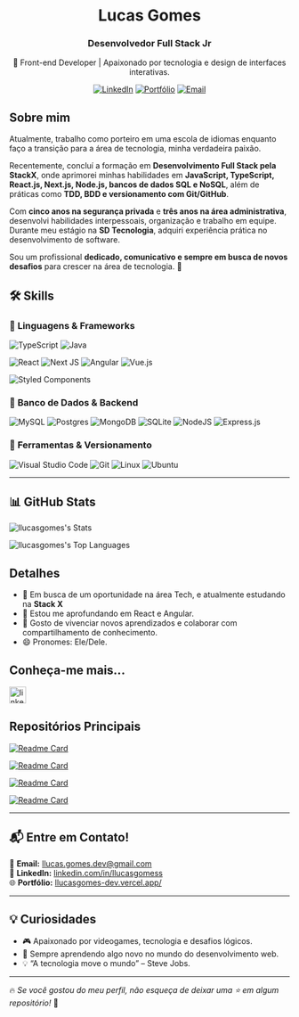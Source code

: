 <h1 align="center">Lucas Gomes</h1>
<h3 align="center">Desenvolvedor Full Stack Jr</h3>

<p align="center">
  🚀 Front-end Developer | Apaixonado por tecnologia e design de interfaces interativas.
</p>

<p align="center">
  <a href="https://www.linkedin.com/in/llucasgomess" target="_blank"><img src="https://img.shields.io/badge/LinkedIn-0077B5?style=for-the-badge&logo=linkedin&logoColor=white" alt="LinkedIn"></a>
  <a href="https://llucasgomes-dev.vercel.app" target="_blank"><img src="https://img.shields.io/badge/Portfolio-FF5722?style=for-the-badge&logo=Firefox-Browser&logoColor=white" alt="Portfólio"></a>
  <a href="mailto:llucas.gomes.dev@gmail.com"><img src="https://img.shields.io/badge/Email-D14836?style=for-the-badge&logo=gmail&logoColor=white" alt="Email"></a>
</p>

## Sobre mim  

Atualmente, trabalho como porteiro em uma escola de idiomas enquanto faço a transição para a área de tecnologia, minha verdadeira paixão.  

Recentemente, concluí a formação em **Desenvolvimento Full Stack pela StackX**, onde aprimorei minhas habilidades em **JavaScript, TypeScript, React.js, Next.js, Node.js, bancos de dados SQL e NoSQL**, além de práticas como **TDD, BDD e versionamento com Git/GitHub**.  

Com **cinco anos na segurança privada** e **três anos na área administrativa**, desenvolvi habilidades interpessoais, organização e trabalho em equipe. Durante meu estágio na **SD Tecnologia**, adquiri experiência prática no desenvolvimento de software.  

Sou um profissional **dedicado, comunicativo e sempre em busca de novos desafios** para crescer na área de tecnologia. 🚀


## 🛠 Skills  

### 🔹 **Linguagens & Frameworks**  

![TypeScript](https://img.shields.io/badge/typescript-%23007ACC.svg?style=for-the-badge&logo=typescript&logoColor=white)
![Java](https://img.shields.io/badge/Java-ED8B00?style=for-the-badge&logo=java&logoColor=white)

![React](https://img.shields.io/badge/React-20232A?style=for-the-badge&logo=react&logoColor=61DAFB)
![Next JS](https://img.shields.io/badge/Next-black?style=for-the-badge&logo=next.js&logoColor=white)
![Angular](https://img.shields.io/badge/Angular-DD0031?style=for-the-badge&logo=angular&logoColor=white)
![Vue.js](https://img.shields.io/badge/vuejs-%2335495e.svg?style=for-the-badge&logo=vuedotjs&logoColor=%234FC08D)

![Styled Components](https://img.shields.io/badge/styled--components-DB7093?style=for-the-badge&logo=styled-components&logoColor=white)


### 🔹 **Banco de Dados & Backend**  
![MySQL](https://img.shields.io/badge/MySQL-00000F?style=for-the-badge&logo=mysql&logoColor=white)
![Postgres](https://img.shields.io/badge/postgres-%23316192.svg?style=for-the-badge&logo=postgresql&logoColor=white)
![MongoDB](https://img.shields.io/badge/MongoDB-%234ea94b.svg?style=for-the-badge&logo=mongodb&logoColor=white)
![SQLite](https://img.shields.io/badge/sqlite-%2307405e.svg?style=for-the-badge&logo=sqlite&logoColor=white)
![NodeJS](https://img.shields.io/badge/node.js-6DA55F?style=for-the-badge&logo=node.js&logoColor=white)
![Express.js](https://img.shields.io/badge/express.js-%23404d59.svg?style=for-the-badge&logo=express&logoColor=%2361DAFB)

### 🔹 **Ferramentas & Versionamento**  
![Visual Studio Code](https://img.shields.io/badge/Visual%20Studio%20Code-0078d7.svg?style=for-the-badge&logo=visual-studio-code&logoColor=white)
![Git](https://img.shields.io/badge/Git-E34F26?style=for-the-badge&logo=git&logoColor=white)
![Linux](https://img.shields.io/badge/Linux-E34F26?style=for-the-badge&logo=linux&logoColor=black)
![Ubuntu](https://img.shields.io/badge/Ubuntu-E95420?style=for-the-badge&logo=ubuntu&logoColor=white)

---

## 📊 **GitHub Stats**


 ![llucasgomes's Stats](https://github-readme-stats.vercel.app/api?username=llucasgomess&theme=radical&show_icons=true&hide_border=true&count_private=true)

 ![llucasgomes's Top Languages](https://github-readme-stats.vercel.app/api/top-langs/?username=llucasgomess&theme=radical&show_icons=true&hide_border=true&layout=compact)

 <!-- [![GitHub Streak](https://streak-stats.demolab.com?user=llucasgomess&theme=radical&locale=pt_BR)](https://git.io/streak-stats) -->




## Detalhes

- 🔭 Em busca de um oportunidade na área Tech, e atualmente estudando na <strong>Stack X</strong>
- 🌱 Estou me aprofundando em React e Angular.
- 🤗 Gosto de vivenciar novos aprendizados e colaborar com compartilhamento de conhecimento.
- 😄 Pronomes: Ele/Dele.


## Conheça-me mais...

[<img src='https://img.shields.io/badge/LinkedIn-0077B5?style=for-the-badge&logo=linkedin&logoColor=white' alt='linkedin' height='30'>](https://www.linkedin.com/in/llucasgomess/)

## Repositórios Principais



[![Readme Card](https://github-readme-stats.vercel.app/api/pin/?username=llucasgomes&repo=new-portiflio-reactjs&theme=dark)](https://github.com/llucasgomes/new-portiflio-reactjs)

[![Readme Card](https://github-readme-stats.vercel.app/api/pin/?username=llucasgomes&repo=blog-challenge&theme=dark)](https://github.com/blog-challenge)

[![Readme Card](https://github-readme-stats.vercel.app/api/pin/?username=llucasgomes&repo=Jordan-Shoes&theme=dark)](https://github.com/llucasgomes/Jordan-Shoes)

[![Readme Card](https://github-readme-stats.vercel.app/api/pin/?username=llucasgomes&repo=api-msql&theme=dark)](https://github.com/llucasgomes/api-msql)

<!-- [![Readme Card](https://github-readme-stats.vercel.app/api/pin/?username=llucasgomes&repo=Site-Sushi&theme=dark)](https://github.com/llucasgomes/Site-Sushi) -->
---

## 📬 **Entre em Contato!**
📩 **Email:** [llucas.gomes.dev@gmail.com](mailto:llucas.gomes.dev@gmail.com)  
💼 **LinkedIn:** [linkedin.com/in/llucasgomess](https://www.linkedin.com/in/llucasgomess)  
🌐 **Portfólio:** [llucasgomes-dev.vercel.app/](https://llucasgomes-dev.vercel.app/)  

---

## 💡 **Curiosidades**
- 🎮 Apaixonado por videogames, tecnologia e desafios lógicos.  
- 📖 Sempre aprendendo algo novo no mundo do desenvolvimento web.  
- 💡 “A tecnologia move o mundo” – Steve Jobs.  

---

🔥 *Se você gostou do meu perfil, não esqueça de deixar uma ⭐ em algum repositório!* 🚀  
